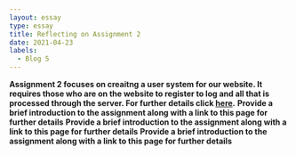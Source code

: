 ```yaml
---
layout: essay
type: essay
title: Reflecting on Assignment 2
date: 2021-04-23
labels:
  - Blog 5
---
```


<b>Assignment 2 focuses on creaitng a user system for our website. It requires those who are on the website to register to log and all that is processed through the server. For further details click <a href=https://dport96.github.io/ITM352/morea/150.Assignment2/experience-Assignment2_retrospective.html>here</a>.</b> 
<b>Provide a brief introduction to the assignment along with a link to this page for further details</b> 
<b>Provide a brief introduction to the assignment along with a link to this page for further details</b> 
<b>Provide a brief introduction to the assignment along with a link to this page for further details</b> 
